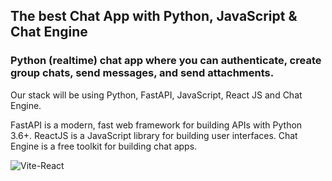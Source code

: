 ## The best Chat App with Python, JavaScript & Chat Engine

### Python (realtime) chat app where you can authenticate, create group chats, send messages, and send attachments.

Our stack will be using Python, FastAPI, JavaScript, React JS and Chat Engine.

FastAPI is a modern, fast web framework for building APIs with Python 3.6+. ReactJS is a JavaScript library for building user interfaces. Chat Engine is a free toolkit for building chat apps.

![Vite-React](https://github.com/farukalampro/python-realtime-chat-application/assets/92469073/7ab06aba-6db0-4081-afa1-16d9ab78cb70)
